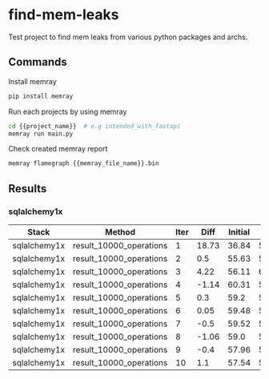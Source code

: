 # find-mem-leaks

Test project to find mem leaks from various python packages and archs.

## Commands

Install memray

```bash
pip install memray
```

Run each projects by using memray

```bash
cd {{project_name}}  # e.g intended_with_fastapi
memray run main.py
```

Check created memray report

```bash
memray flamegraph {{memray_file_name}}.bin
```

## Results

### sqlalchemy1x

| Stack | Method | Iter | Diff | Initial | Final | Ops | C | R | U | D |
| --- | --- | --- | --- | --- | --- | --- | --- | --- | --- | --- |
| sqlalchemy1x | result_10000_operations | 1 | 18.73 | 36.84 | 55.57 | 10000 | 0.25 | 0.25 | 0.25 | 0.25 |
| sqlalchemy1x | result_10000_operations | 2 | 0.5 | 55.63 | 56.13 | 10000 | 0.25 | 0.25 | 0.25 | 0.25 |
| sqlalchemy1x | result_10000_operations | 3 | 4.22 | 56.11 | 60.33 | 10000 | 0.25 | 0.25 | 0.25 | 0.25 |
| sqlalchemy1x | result_10000_operations | 4 | -1.14 | 60.31 | 59.17 | 10000 | 0.25 | 0.25 | 0.25 | 0.25 |
| sqlalchemy1x | result_10000_operations | 5 | 0.3 | 59.2 | 59.5 | 10000 | 0.25 | 0.25 | 0.25 | 0.25 |
| sqlalchemy1x | result_10000_operations | 6 | 0.05 | 59.48 | 59.54 | 10000 | 0.25 | 0.25 | 0.25 | 0.25 |
| sqlalchemy1x | result_10000_operations | 7 | -0.5 | 59.52 | 59.02 | 10000 | 0.25 | 0.25 | 0.25 | 0.25 |
| sqlalchemy1x | result_10000_operations | 8 | -1.06 | 59.0 | 57.93 | 10000 | 0.25 | 0.25 | 0.25 | 0.25 |
| sqlalchemy1x | result_10000_operations | 9 | -0.4 | 57.96 | 57.56 | 10000 | 0.25 | 0.25 | 0.25 | 0.25 |
| sqlalchemy1x | result_10000_operations | 10 | 1.1 | 57.54 | 58.64 | 10000 | 0.25 | 0.25 | 0.25 | 0.25 |